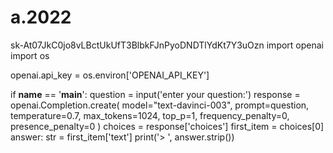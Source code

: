 # a.2022
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
import openai
import os

openai.api_key = os.environ['OPENAI_API_KEY']

if __name__ == '__main__':
    question = input('enter your question:')
    response = openai.Completion.create(
        model="text-davinci-003",
        prompt=question,
        temperature=0.7,
        max_tokens=1024,
        top_p=1,
        frequency_penalty=0,
        presence_penalty=0
    )
    choices = response['choices']
    first_item = choices[0]
    answer: str = first_item['text']
    print('> ', answer.strip())
